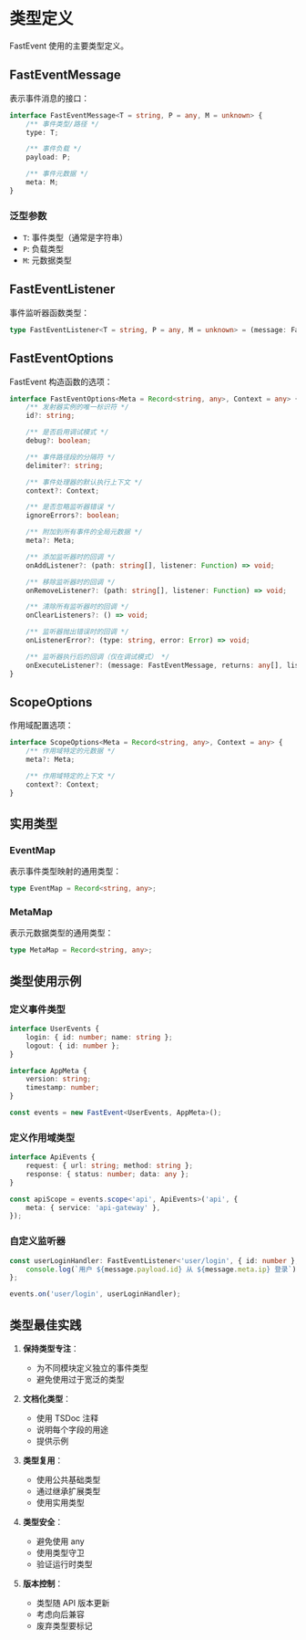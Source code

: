 # 类型定义

FastEvent 使用的主要类型定义。

## FastEventMessage

表示事件消息的接口：

```typescript
interface FastEventMessage<T = string, P = any, M = unknown> {
    /** 事件类型/路径 */
    type: T;

    /** 事件负载 */
    payload: P;

    /** 事件元数据 */
    meta: M;
}
```

### 泛型参数

-   `T`: 事件类型（通常是字符串）
-   `P`: 负载类型
-   `M`: 元数据类型

## FastEventListener

事件监听器函数类型：

```typescript
type FastEventListener<T = string, P = any, M = unknown> = (message: FastEventMessage<T, P, M>) => any;
```

## FastEventOptions

FastEvent 构造函数的选项：

```typescript
interface FastEventOptions<Meta = Record<string, any>, Context = any> {
    /** 发射器实例的唯一标识符 */
    id?: string;

    /** 是否启用调试模式 */
    debug?: boolean;

    /** 事件路径段的分隔符 */
    delimiter?: string;

    /** 事件处理器的默认执行上下文 */
    context?: Context;

    /** 是否忽略监听器错误 */
    ignoreErrors?: boolean;

    /** 附加到所有事件的全局元数据 */
    meta?: Meta;

    /** 添加监听器时的回调 */
    onAddListener?: (path: string[], listener: Function) => void;

    /** 移除监听器时的回调 */
    onRemoveListener?: (path: string[], listener: Function) => void;

    /** 清除所有监听器时的回调 */
    onClearListeners?: () => void;

    /** 监听器抛出错误时的回调 */
    onListenerError?: (type: string, error: Error) => void;

    /** 监听器执行后的回调（仅在调试模式） */
    onExecuteListener?: (message: FastEventMessage, returns: any[], listeners: any[]) => void;
}
```

## ScopeOptions

作用域配置选项：

```typescript
interface ScopeOptions<Meta = Record<string, any>, Context = any> {
    /** 作用域特定的元数据 */
    meta?: Meta;

    /** 作用域特定的上下文 */
    context?: Context;
}
```

## 实用类型

### EventMap

表示事件类型映射的通用类型：

```typescript
type EventMap = Record<string, any>;
```

### MetaMap

表示元数据类型的通用类型：

```typescript
type MetaMap = Record<string, any>;
```

## 类型使用示例

### 定义事件类型

```typescript
interface UserEvents {
    login: { id: number; name: string };
    logout: { id: number };
}

interface AppMeta {
    version: string;
    timestamp: number;
}

const events = new FastEvent<UserEvents, AppMeta>();
```

### 定义作用域类型

```typescript
interface ApiEvents {
    request: { url: string; method: string };
    response: { status: number; data: any };
}

const apiScope = events.scope<'api', ApiEvents>('api', {
    meta: { service: 'api-gateway' },
});
```

### 自定义监听器

```typescript
const userLoginHandler: FastEventListener<'user/login', { id: number }, { ip: string }> = (message) => {
    console.log(`用户 ${message.payload.id} 从 ${message.meta.ip} 登录`);
};

events.on('user/login', userLoginHandler);
```

## 类型最佳实践

1. **保持类型专注**：

    - 为不同模块定义独立的事件类型
    - 避免使用过于宽泛的类型

2. **文档化类型**：

    - 使用 TSDoc 注释
    - 说明每个字段的用途
    - 提供示例

3. **类型复用**：

    - 使用公共基础类型
    - 通过继承扩展类型
    - 使用实用类型

4. **类型安全**：

    - 避免使用 any
    - 使用类型守卫
    - 验证运行时类型

5. **版本控制**：
    - 类型随 API 版本更新
    - 考虑向后兼容
    - 废弃类型要标记
